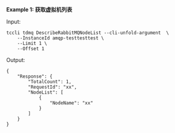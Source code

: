 **Example 1: 获取虚拟机列表**



Input: 

```
tccli tdmq DescribeRabbitMQNodeList --cli-unfold-argument  \
    --InstanceId amqp-testtesttest \
    --Limit 1 \
    --Offset 1
```

Output: 
```
{
    "Response": {
        "TotalCount": 1,
        "RequestId": "xx",
        "NodeList": [
            {
                "NodeName": "xx"
            }
        ]
    }
}
```

